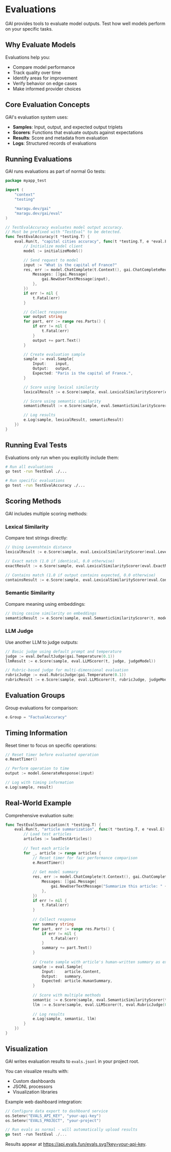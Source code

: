 # Evaluations

GAI provides tools to evaluate model outputs. Test how well models perform on your specific tasks.

## Why Evaluate Models

Evaluations help you:
- Compare model performance
- Track quality over time
- Identify areas for improvement
- Verify behavior on edge cases
- Make informed provider choices

## Core Evaluation Concepts

GAI's evaluation system uses:

- **Samples**: Input, output, and expected output triplets
- **Scorers**: Functions that evaluate outputs against expectations
- **Results**: Score and metadata from evaluation
- **Logs**: Structured records of evaluations

## Running Evaluations

GAI runs evaluations as part of normal Go tests:

```go
package myapp_test

import (
    "context"
    "testing"

    "maragu.dev/gai"
    "maragu.dev/gai/eval"
)

// TestEvalAccuracy evaluates model output accuracy.
// Must be prefixed with "TestEval" to be detected.
func TestEvalAccuracy(t *testing.T) {
    eval.Run(t, "capital cities accuracy", func(t *testing.T, e *eval.E) {
        // Initialize model client
        model := initializeModel()

        // Send request to model
        input := "What is the capital of France?"
        res, err := model.ChatComplete(t.Context(), gai.ChatCompleteRequest{
            Messages: []gai.Message{
                gai.NewUserTextMessage(input),
            },
        })
        if err != nil {
            t.Fatal(err)
        }

        // Collect response
        var output string
        for part, err := range res.Parts() {
            if err != nil {
                t.Fatal(err)
            }
            output += part.Text()
        }

        // Create evaluation sample
        sample := eval.Sample{
            Input:    input,
            Output:   output,
            Expected: "Paris is the capital of France.",
        }

        // Score using lexical similarity
        lexicalResult := e.Score(sample, eval.LexicalSimilarityScorer(eval.LevenshteinDistance))

        // Score using semantic similarity
        semanticResult := e.Score(sample, eval.SemanticSimilarityScorer(t, model, eval.CosineSimilarity))

        // Log results
        e.Log(sample, lexicalResult, semanticResult)
    })
}
```

## Running Eval Tests

Evaluations only run when you explicitly include them:

```sh
# Run all evaluations
go test -run TestEval ./...

# Run specific evaluations
go test -run TestEvalAccuracy ./...
```

## Scoring Methods

GAI includes multiple scoring methods:

### Lexical Similarity

Compare text strings directly:

```go
// Using Levenshtein distance
lexicalResult := e.Score(sample, eval.LexicalSimilarityScorer(eval.LevenshteinDistance))

// Exact match (1.0 if identical, 0.0 otherwise)
exactResult := e.Score(sample, eval.LexicalSimilarityScorer(eval.ExactMatch))

// Contains match (1.0 if output contains expected, 0.0 otherwise)
containsResult := e.Score(sample, eval.LexicalSimilarityScorer(eval.Contains))
```

### Semantic Similarity

Compare meaning using embeddings:

```go
// Using cosine similarity on embeddings
semanticResult := e.Score(sample, eval.SemanticSimilarityScorer(t, model, eval.CosineSimilarity))
```

### LLM Judge

Use another LLM to judge outputs:

```go
// Basic judge using default prompt and temperature
judge := eval.DefaultJudge(gai.Temperature(0.1))
llmResult := e.Score(sample, eval.LLMScorer(t, judge, judgeModel))

// Rubric-based judge for multi-dimensional evaluation
rubricJudge := eval.RubricJudge(gai.Temperature(0.1))
rubricResult := e.Score(sample, eval.LLMScorer(t, rubricJudge, judgeModel))
```

## Evaluation Groups

Group evaluations for comparison:

```go
e.Group = "FactualAccuracy"
```

## Timing Information

Reset timer to focus on specific operations:

```go
// Reset timer before evaluated operation
e.ResetTimer()

// Perform operation to time
output := model.GenerateResponse(input)

// Log with timing information
e.Log(sample, result)
```

## Real-World Example

Comprehensive evaluation suite:

```go
func TestEvalSummarization(t *testing.T) {
    eval.Run(t, "article summarization", func(t *testing.T, e *eval.E) {
        // Load test articles
        articles := loadTestArticles()
        
        // Test each article
        for _, article := range articles {
            // Reset timer for fair performance comparison
            e.ResetTimer()
            
            // Get model summary
            res, err := model.ChatComplete(t.Context(), gai.ChatCompleteRequest{
                Messages: []gai.Message{
                    gai.NewUserTextMessage("Summarize this article: " + article.Content),
                },
            })
            if err != nil {
                t.Fatal(err)
            }
            
            // Collect response
            var summary string
            for part, err := range res.Parts() {
                if err != nil {
                    t.Fatal(err)
                }
                summary += part.Text()
            }
            
            // Create sample with article's human-written summary as expected
            sample := eval.Sample{
                Input:    article.Content,
                Output:   summary,
                Expected: article.HumanSummary,
            }
            
            // Score with multiple methods
            semantic := e.Score(sample, eval.SemanticSimilarityScorer(t, model, eval.CosineSimilarity))
            llm := e.Score(sample, eval.LLMScorer(t, eval.RubricJudge(0.1), judgeModel))
            
            // Log results
            e.Log(sample, semantic, llm)
        }
    })
}
```

## Visualization

GAI writes evaluation results to `evals.jsonl` in your project root.

You can visualize results with:
- Custom dashboards
- JSONL processors
- Visualization libraries

Example web dashboard integration:

```go
// Configure data export to dashboard service
os.Setenv("EVALS_API_KEY", "your-api-key")
os.Setenv("EVALS_PROJECT", "your-project")

// Run evals as normal - will automatically upload results
go test -run TestEval ./...
```

Results appear at https://api.evals.fun/evals.svg?key=your-api-key.